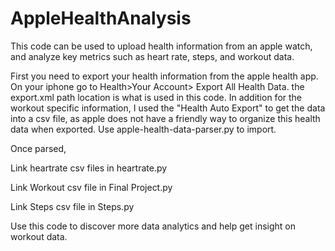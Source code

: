 # AppleHealthAnalysis
This code can be used to upload health information from an apple watch, and analyze key metrics such as heart rate, steps, and workout data.

First you need to export your health information from the apple health app.
On your iphone go to Health>Your Account> Export All Health Data.
the export.xml path location is what is used in this code.
In addition for the workout specific information, I used the "Health Auto Export" to get the data into a csv file, as apple does not have a friendly way to organize this health data when exported.
Use apple-health-data-parser.py to import.

Once parsed, 

Link  heartrate csv files in heartrate.py

Link Workout csv file in Final Project.py

Link Steps csv file in Steps.py


Use this code to discover more data analytics and help get insight on workout data.
